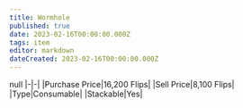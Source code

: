 ```yaml
---
title: Wormhole
published: true
date: 2023-02-16T00:00:00.000Z
tags: item
editor: markdown
dateCreated: 2023-02-16T00:00:00.000Z
---
```


null
|-|-|
|Purchase Price|16,200 Flips|
|Sell Price|8,100 Flips|
|Type|Consumable|
|Stackable|Yes|

